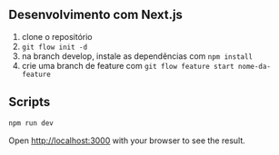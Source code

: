 ## Desenvolvimento com Next.js

1. clone o repositório
2. `git flow init -d`
3. na branch develop, instale as dependências com `npm install`
4. crie uma branch de feature com `git flow feature start nome-da-feature`

## Scripts

```bash
npm run dev
```

Open [http://localhost:3000](http://localhost:3000) with your browser to see the result.
